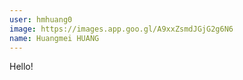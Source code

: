 ```yaml
---
user: hmhuang0
image: https://images.app.goo.gl/A9xxZsmdJGjG2g6N6
name: Huangmei HUANG
---
```


Hello!
